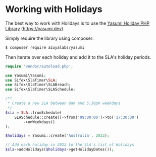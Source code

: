 # Working with Holidays

The best way to work with Holidays is to use the [Yasumi Holiday PHP Library](https://www.yasumi.dev) (https://yasumi.dev).

Simply require the library using composer:

```bash
$ composer require azuyalabs/yasumi
```

Then iterate over each holiday and add it to the SLA's holiday periods.

```php
require 'vendor/autoload.php';

use Yasumi\Yasumi;
use Sifex\SlaTimer\SLA;
use Sifex\SlaTimer\SLABreach;
use Sifex\SlaTimer\SLASchedule;

/**
 * Create a new SLA between 9am and 5:30pm weekdays
 */
$sla = SLA::fromSchedule(
    SLASchedule::create()->from('09:00:00')->to('17:30:00')
        ->onWeekdays()
);

$holidays = Yasumi::create('Australia', 2022);

// Add each holiday in 2022 to the SLA's list of Holidays
$sla->addHolidays($holidays->getHolidayDates());


```